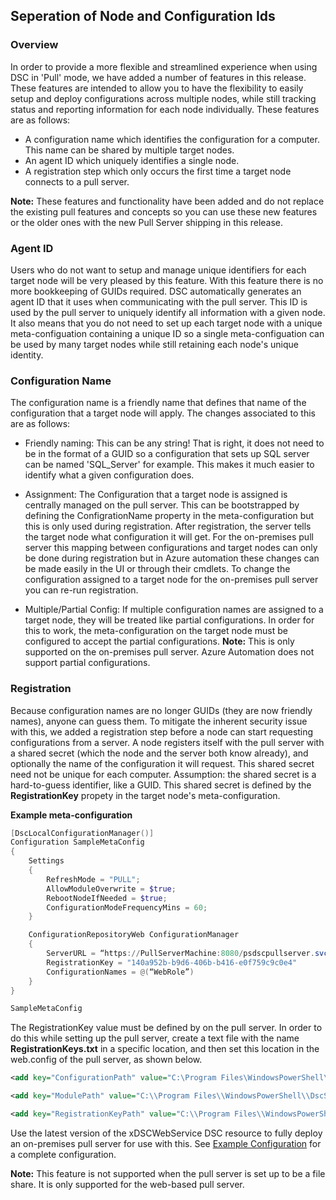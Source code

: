 ## Seperation of Node and Configuration Ids

### Overview

In order to provide a more flexible and streamlined experience when using DSC in 'Pull' mode, we have added a number of features in this release. These features are intended to allow you to have the flexibility to easily setup and deploy configurations across multiple nodes, while still tracking status and reporting information for each node individually. These features are as follows:

* A configuration name which identifies the configuration for a computer. This name can be shared by multiple target nodes. 
* An agent ID which uniquely identifies a single node.
* A registration step which only occurs the first time a target node connects to a pull server.

**Note:** These features and functionality have been added and do not replace the existing pull features and concepts so you can use these new features or the older ones with the new Pull Server shipping in this release.

### Agent ID
Users who do not want to setup and manage unique identifiers for each target node will be very pleased by this feature. With this feature there is no more bookkeeping of GUIDs required. DSC automatically generates an agent ID that it uses when communicating with the pull server. This ID is used by the pull server to uniquely identify all information with a given node. It also means that you do not need to set up each target node with a unique meta-configuation containing a unique ID so a single meta-configuation can be used by many target nodes while still retaining each node's unique identity. 

### Configuration Name

The configuration name is a friendly name that defines that name of the configuration that a target node will apply. The changes associated to this are as follows:  

* Friendly naming: This can be any string! That is right, it does not need to be in the format of a GUID so a configuration that sets up SQL server can be named 'SQL_Server' for example. This makes it much easier to identify what a given configuration does.

* Assignment: The Configuration that a target node is assigned is centrally managed on the pull server. This can be bootstrapped by defining the ConfigrationName property in the meta-configuration but this is only used during registration. After registration, the server tells the target node what configuration it will get. For the on-premises pull server this mapping between configurations and target nodes can only be done during registration but in Azure automation these changes can be made easily in the UI or through their cmdlets. To change the configuration assigned to a target node for the on-premises pull server you can re-run registration.

* Multiple/Partial Config: If multiple configuration names are assigned to a target node, they will be treated like partial configurations. In order for this to work, the meta-configuration on the target node must be configured to accept the partial configurations. **Note:** This is only supported on the on-premises pull server. Azure Automation does not support partial configurations.

### Registration

Because configuration names are no longer GUIDs (they are now friendly names), anyone can guess them. To mitigate the inherent security issue with this, we added a registration step before a node can start requesting configurations from a server. A node registers itself with the pull server with a shared secret (which the node and the server both know already), and optionally the name of the configuration it will request. This shared secret need not be unique for each computer. Assumption: the shared secret is a hard-to-guess identifier, like a GUID. This shared secret is defined by the **RegistrationKey** propety in the target node's meta-configuration.

**Example meta-configuration**
```PowerShell
[DscLocalConfigurationManager()]
Configuration SampleMetaConfig
{
	Settings
	{
		RefreshMode = "PULL";
		AllowModuleOverwrite = $true;
		RebootNodeIfNeeded = $true;
		ConfigurationModeFrequencyMins = 60;
	}

	ConfigurationRepositoryWeb ConfigurationManager
	{
		ServerURL = “https://PullServerMachine:8080/psdscpullserver.svc”
		RegistrationKey = "140a952b-b9d6-406b-b416-e0f759c9c0e4"
		ConfigurationNames = @(“WebRole”)
	}
}

SampleMetaConfig
```

The RegistrationKey value must be defined by on the pull server. In order to do this while setting up the pull server, create a text file with the name **RegistrationKeys.txt** in a specific location, and then set this location in the web.config of the pull server, as shown below.  

``` XML
<add key="ConfigurationPath" value="C:\Program Files\WindowsPowerShell\DscService\Configuration">

<add key="ModulePath" value="C:\\Program Files\\WindowsPowerShell\\DscService\\Modules">

<add key="RegistrationKeyPath" value="C:\\Program Files\\WindowsPowerShell\\DscService">
```

Use the latest version of the xDSCWebService DSC resource to fully deploy an on-premises pull server for use with this. See [Example Configuration](https://github.com/grayzu/PSSummitEU2015/blob/master/PullServer/02%20-%20PullServer%20Config.ps1) for a complete configuration.

**Note:** This feature is not supported when the pull server is set up to be a file share. It is only supported for the web-based pull server.





